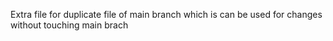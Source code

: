 Extra file for duplicate file of main branch which is can be used for changes without touching main brach
